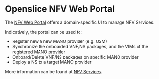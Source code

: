 # Openslice NFV Web Portal

The [NFV Web Portal](http://portal.openslice.io/nfvportal) offers a domain-specific UI to manage NFV Services.

Indicatively, the portal can be used to:
- Register new a new MANO provider (e.g. OSM)
- Synchronize the onboarded VNF/NS packages, and the VIMs of the registered MANO provider
- Onboard/Delete VNF/NS packages on specific MANO provider
- Deploy a NS to a target MANO provider

More information can be found at [NFV Services](../nfvcatalogs.md).